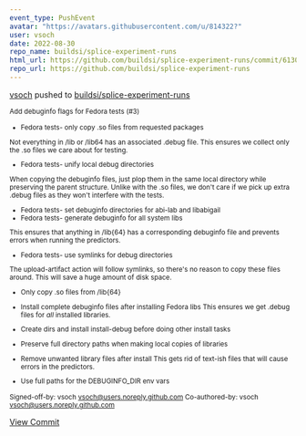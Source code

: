 ```yaml
---
event_type: PushEvent
avatar: "https://avatars.githubusercontent.com/u/814322?"
user: vsoch
date: 2022-08-30
repo_name: buildsi/splice-experiment-runs
html_url: https://github.com/buildsi/splice-experiment-runs/commit/61305b7066b83079373e44b85d38b7771e3b315b
repo_url: https://github.com/buildsi/splice-experiment-runs
---
```


<a href='https://github.com/vsoch' target='_blank'>vsoch</a> pushed to <a href='https://github.com/buildsi/splice-experiment-runs' target='_blank'>buildsi/splice-experiment-runs</a>

<small>Add debuginfo flags for Fedora tests (#3)

* Fedora tests- only copy .so files from requested packages

Not everything in /lib or /lib64 has an associated .debug file. This
ensures we collect only the .so files we care about for testing.

* Fedora tests- unify local debug directories

When copying the debuginfo files, just plop them in the same local
directory while preserving the parent structure. Unlike with the .so
files, we don't care if we pick up extra .debug files as they won't
interfere with the tests.

* Fedora tests- set debuginfo directories for abi-lab and libabigail
* Fedora tests- generate debuginfo for all system libs

This ensures that anything in /lib{64} has a corresponding debuginfo
file and prevents errors when running the predictors.

* Fedora tests- use symlinks for debug directories

The upload-artifact action will follow symlinks, so there's no reason to
copy these files around. This will save a huge amount of disk space.

* Only copy .so files from /lib{64}

* Install complete debuginfo files after installing Fedora libs
This ensures we get .debug files for _all_ installed libraries.

* Create dirs and install install-debug before doing other install tasks
* Preserve full directory paths when making local copies of libraries
* Remove unwanted library files after install
This gets rid of text-ish files that will cause errors in the predictors.
* Use full paths for the DEBUGINFO_DIR env vars

Signed-off-by: vsoch <vsoch@users.noreply.github.com>
Co-authored-by: vsoch <vsoch@users.noreply.github.com></small>

<a href='https://github.com/buildsi/splice-experiment-runs/commit/61305b7066b83079373e44b85d38b7771e3b315b' target='_blank'>View Commit</a>